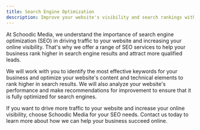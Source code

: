 ```yaml
---
title: Search Engine Optimization
description: Improve your website's visibility and search rankings with Schoodic Media's SEO services.
---
```

At Schoodic Media, we understand the importance of search engine optimization (SEO) in driving traffic to your website and increasing your online visibility. That's why we offer a range of SEO services to help your business rank higher in search engine results and attract more qualified leads.

We will work with you to identify the most effective keywords for your business and optimize your website's content and technical elements to rank higher in search results. We will also analyze your website's performance and make recommendations for improvement to ensure that it is fully optimized for search engines.

If you want to drive more traffic to your website and increase your online visibility, choose Schoodic Media for your SEO needs. Contact us today to learn more about how we can help your business succeed online.